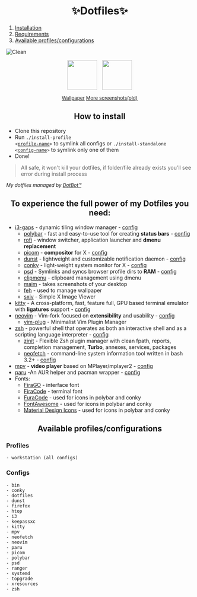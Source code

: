 <h1 align="center"> ✨Dotfiles✨ </h1>

1. [Installation](#installation)
2. [Requirements](#requirements)
3. [Available profiles/configurations](#profiles-configs)

![Clean](https://i.imgur.com/0IlbzDV.png "Clean")

<p align="center">
<img align="center" height="80" style="padding-left: 5px; padding-right: 5px" src="https://i.imgur.com/uqzQlGw.png">
<img align="center" height="80" style="padding-left: 5px; padding-right: 5px" src="https://i.imgur.com/OBBxDlo.png">
</p>
<p align="center">
<font size=2>
<a href="https://www.reddit.com/r/Animewallpaper/comments/b5f2vx/the_horns_original_2560x1080_1920x1080_1080x1920/">Wallpaper</a>
<a href="https://imgur.com/gallery/HwyioVB">More screenshots(old)</a>
</font>
</p>

<div id="installation">

<h2 align="center"> How to install </h2>

* Clone this repository
* Run <code>./install-profile <<a href="#profiles">profile-name</a>></code> to symlink all configs or <code>./install-standalone <<a href="#configs">config-name</a>></code> to symlink only one of them
* Done!

> All safe, it won't kill your dotfiles, if folder/file already exists you'll see error during install process

<font size=2> *My dotfiles managed by [DotBot™](https://github.com/anishathalye/dotbot)* </font>

</div>

<div id="requirements">

<h2 align="center"> To experience the full power of my Dotfiles you need: </h2>

* [i3-gaps](https://github.com/Airblader/i3) - dynamic tiling window manager - [config](configs/i3/config)
  * [polybar](https://github.com/jaagr/polybar) - fast and easy-to-use tool for creating **status bars** - [config](configs/polybar/config)
  * [rofi](https://github.com/DaveDavenport/rofi) - window switcher, application launcher and **dmenu replacement**
  * [picom](https://github.com/yshui/picom) - **compositor** for X - [config](configs/picom/picom.conf)
  * [dunst](https://github.com/dunst-project/dunst) - lightweight and customizable notification daemon - [config](configs/dunst/dunstrc)
  * [conky](https://github.com/brndnmtthws/conky) - light-weight system monitor for X - [config](configs/conkyrc)
  * [psd](https://github.com/graysky2/profile-sync-daemon) - Symlinks and syncs browser profile dirs to **RAM** - [config](configs/psd/psd.conf)
  * [clipmenu](https://github.com/cdown/clipmenu) - clipboard management using dmenu
  * [maim](https://github.com/naelstrof/maim) - takes screenshots of your desktop
  * [feh](http://feh.finalrewind.org/) - used to manage wallpaper
  * [sxiv](https://github.com/muennich/sxiv) - Simple X Image Viewer
* [kitty](https://github.com/kovidgoyal/kitty) - A cross-platform, fast, feature full, GPU based terminal emulator with **ligatures** support - [config](configs/kitty)
* [neovim](https://github.com/neovim/neovim) - Vim-fork focused on **extensibility** and usability - [config](configs/nvim/init.vim)
  * [vim-plug](https://github.com/junegunn/vim-plug) - Minimalist Vim Plugin Manager
* [zsh](http://zsh.sourceforge.net) - powerful shell that operates as both an interactive shell and as a scripting language interpreter - [config](configs/zsh)
  * [zinit](https://github.com/zdharma/zinit) - Flexible Zsh plugin manager with clean fpath, reports, completion management, **Turbo**, annexes, services, packages
  * [neofetch](https://github.com/dylanaraps/neofetch) - command-line system information tool written in bash 3.2+ - [config](configs/neofetch/config.conf)
* [mpv](https://github.com/mpv-player/mpv) - **video player** based on MPlayer/mplayer2 - [config](configs/mpv)
* [paru](https://github.com/Morganamilo/paru) -An AUR helper and pacman wrapper - [config](configs/paru/paru.conf)
* Fonts:
  * [FiraGO](https://github.com/bBoxType/FiraGO) - interface font
  * [FiraCode](https://github.com/tonsky/FiraCode) - terminal font
  * [FuraCode](https://github.com/ryanoasis/nerd-fonts/tree/master/patched-fonts/FiraCode) - used for icons in polybar and conky
  * [FontAwesome](https://fontawesome.com/) - used for icons in polybar and conky
  * [Material Design Icons](https://aur.archlinux.org/packages/ttf-material-design-icons-git/) - used for icons in polybar and conky

</div>

<div id="profiles-configs">

<h2 align="center"> Available profiles/configurations </h2>

### Profiles

``` text
- workstation (all configs)
```

### Configs

``` text
- bin
- conky
- dotfiles
- dunst
- firefox
- htop
- i3
- keepassxc
- kitty
- mpv
- neofetch
- neovim
- paru
- picom
- polybar
- psd
- ranger
- systemd
- topgrade
- xresources
- zsh
```

</div>
